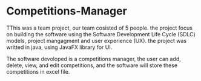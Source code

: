 # Competitions-Manager
TThis was a team project, our team cosisted of 5 people.
the project focus on building the software using the Software Development Life Cycle (SDLC) models, project mangagment and user experience (UX). 
the project was writted in java, using JavaFX library for UI.

The software devoloped is a competitions manager, the user can add, delete, view, and edit competitions, and the software will store these competitions in excel file.
